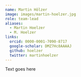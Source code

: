 ```yaml
---
name: Martin Hölzer
image: images/martin-hoelzer.jpg
role: team-lead
aliases:
  - Martin Hoelzer
  - M. Hoelzer
links:
  orcid: 0000-0001-7090-8717
  google-scholar: DMZ7Hc8AAAAJ
  github: hoelzer
  twitter: martinhoelzer
---
```


Text goes here

